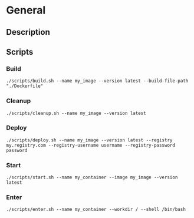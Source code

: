 # General
## Description
## Scripts
### Build
```
./scripts/build.sh --name my_image --version latest --build-file-path "./Dockerfile"
```
### Cleanup
```
./scripts/cleanup.sh --name my_image --version latest
```
### Deploy
```
./scripts/deploy.sh --name my_image --version latest --registry my.registry.com --registry-username username --registry-password password
```
### Start
```
./scripts/start.sh --name my_container --image my_image --version latest
```
### Enter
```
./scripts/enter.sh --name my_container --workdir / --shell /bin/bash
```